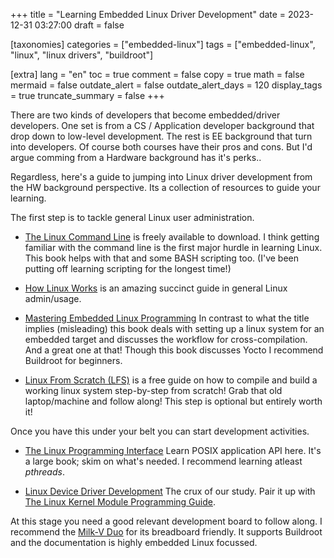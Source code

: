 +++
title = "Learning Embedded Linux Driver Development"
date = 2023-12-31 03:27:00
draft = false

[taxonomies]
categories = ["embedded-linux"]
tags = ["embedded-linux", "linux", "linux drivers", "buildroot"]

[extra]
lang = "en"
toc = true
comment = false
copy = true
math = false
mermaid = false
outdate_alert = false
outdate_alert_days = 120
display_tags = true
truncate_summary = false
+++


There are two kinds of developers that become embedded/driver developers. One set is from a CS / Application developer background that drop down to low-level development. The rest is EE background that turn into developers. Of course both courses have their pros and cons. But I'd argue comming from a Hardware background has it's perks..

Regardless, here's a guide to jumping into Linux driver development from the HW background perspective. Its a collection of resources to guide your learning.

The first step is to tackle general Linux user administration.

- [The Linux Command Line](https://linuxcommand.org/tlcl.php) is freely available to download. I think getting familiar with the command line is the first major hurdle in learning Linux. This book helps with that and some BASH scripting too. (I've been putting off learning scripting for the longest time!)

- [How Linux Works](https://www.amazon.com/How-Linux-Works-Brian-Ward/dp/1718500408) is an amazing succinct guide in general Linux admin/usage.

- [Mastering Embedded Linux Programming](https://www.amazon.com/Mastering-Embedded-Linux-Programming-potential/dp/1789530385) In contrast to what the title implies (misleading) this book deals with setting up a linux system for an embedded target and discusses the workflow for cross-compilation. And a great one at that! Though this book discusses Yocto I recommend Buildroot for beginners.

- [Linux From Scratch (LFS)](https://www.linuxfromscratch.org/) is a free guide on how to compile and build a working linux system step-by-step from scratch! Grab that old laptop/machine and follow along! This step is optional but entirely worth it!

Once you have this under your belt you can start development activities.

- [The Linux Programming Interface](https://www.amazon.com/Linux-Programming-Interface-System-Handbook/dp/1593272200) Learn POSIX application API here. It's a large book; skim on what's needed. I recommend learning atleast *pthreads*.

- [Linux Device Driver Development](https://www.amazon.com/Linux-Device-Driver-Development-development/dp/1803240067) The crux of our study. Pair it up with [The Linux Kernel Module Programming Guide](https://sysprog21.github.io/lkmpg/).

At this stage you need a good relevant development board to follow along. I recommend the [Milk-V Duo](@/blog/linux-milkv-duo.md) for its breadboard friendly. It supports Buildroot and the documentation is highly embedded Linux focussed.

